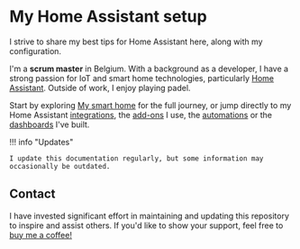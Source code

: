# My Home Assistant setup

I strive to share my best tips for Home Assistant here, along with my configuration.

I'm a **scrum master** in Belgium. With a background as a developer, I have a strong passion for IoT and smart home technologies, particularly [Home Assistant](https://home-assistant.io). Outside of work, I enjoy playing padel.

Start by exploring [My smart home](smarthome.md "My smart home journey") for the full journey, or jump directly to my Home Assistant [integrations](integrations.md "Home Assistant integrations"), the [add-ons](addons.md "Home Assistant add-ons") I use, the [automations](automations.md "Home Assistant automations") or the [dashboards](lovelace.md "Home Assistant dashboards") I've built.

!!! info "Updates"

    I update this documentation regularly, but some information may occasionally be outdated.

## Contact

I have invested significant effort in maintaining and updating this repository to inspire and assist others. If you'd like to show your support, feel free to [buy me a coffee!](https://paypal.me/tomclaessens)